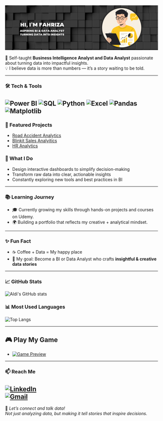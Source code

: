 <p align="center">
  <img src="https://github.com/aldifahriza/aldifahriza/blob/main/Banner-github.png" />
</p>

🚀 Self-taught **Business Intelligence Analyst and Data Analyst** passionate about turning data into impactful insights.  
💡 I believe data is more than numbers — it’s a story waiting to be told.  

---

### 🛠 Tech & Tools
![Power BI](https://img.shields.io/badge/PowerBI-F2C811?style=for-the-badge&logo=Power%20BI&logoColor=black) 
![SQL](https://img.shields.io/badge/SQL-025E8C?style=for-the-badge&logo=database&logoColor=white) 
![Python](https://img.shields.io/badge/Python-3776AB?style=for-the-badge&logo=python&logoColor=white) 
![Excel](https://img.shields.io/badge/Excel-217346?style=for-the-badge&logo=microsoft-excel&logoColor=white) 
![Pandas](https://img.shields.io/badge/Pandas-150458?style=for-the-badge&logo=pandas&logoColor=white) 
![Matplotlib](https://img.shields.io/badge/Matplotlib-003B57?style=for-the-badge&logo=plotly&logoColor=white)
---
### 📂 Featured Projects
- [Road Accident Analytics](https://github.com/aldifahriza/road-accident-analytics)
-  [Blinkit Sales Analyitics](https://github.com/aldifahriza/blinkit-sales-analysis)      
- [HR Analytics](https://github.com/aldifahriza/road-accident-analytics)
### 🌟 What I Do
- Design interactive dashboards to simplify decision-making  
- Transform raw data into clear, actionable insights  
- Constantly exploring new tools and best practices in BI  

---

### 📚 Learning Journey
- 🎓 Currently growing my skills through hands-on projects and courses on Udemy.  
- 🌍 Building a portfolio that reflects my creative + analytical mindset.  
---
### ✨ Fun Fact
- ☕ Coffee + Data = My happy place  
- 🎯 My goal: Become a BI or Data Analyst who crafts **insightful & creative data stories**  
---

### 📈 GitHub Stats
![Aldi's GitHub stats](https://github-readme-stats.vercel.app/api?username=aldifahriza&show_icons=true&theme=radical)  

### 📊 Most Used Languages
![Top Langs](https://github-readme-stats.vercel.app/api/top-langs/?username=aldifahriza&layout=compact&theme=radical)  

---
## 🎮 Play My Game
- [![Game Preview](https://github.com/aldifahriza/Number-Guessing-Game/blob/main/Game-screenshot.png)](https://aldifahriza.github.io/-Number-Guessing-Game/)

--- 
### 📫 Reach Me
[![LinkedIn](https://img.shields.io/badge/LinkedIn-blue?style=for-the-badge&logo=linkedin)](https://www.linkedin.com/in/fahriza-haldi-b72168373/)  
[![Gmail](https://img.shields.io/badge/Email-D14836?style=for-the-badge&logo=gmail&logoColor=white)](mailto:fahrizahaldi52@gmail.com)
---
💌 *Let’s connect and talk data!*  
*Not just analyzing data, but making it tell stories that inspire decisions.*

